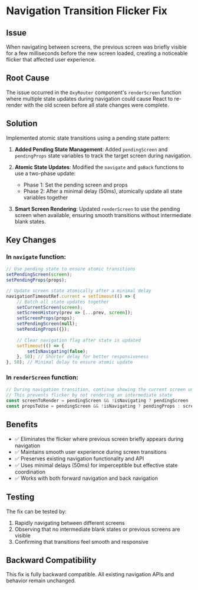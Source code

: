 # Navigation Transition Flicker Fix

## Issue
When navigating between screens, the previous screen was briefly visible for a few milliseconds before the new screen loaded, creating a noticeable flicker that affected user experience.

## Root Cause
The issue occurred in the `OxyRouter` component's `renderScreen` function where multiple state updates during navigation could cause React to re-render with the old screen before all state changes were complete.

## Solution
Implemented atomic state transitions using a pending state pattern:

1. **Added Pending State Management**: Added `pendingScreen` and `pendingProps` state variables to track the target screen during navigation.

2. **Atomic State Updates**: Modified the `navigate` and `goBack` functions to use a two-phase update:
   - Phase 1: Set the pending screen and props
   - Phase 2: After a minimal delay (50ms), atomically update all state variables together

3. **Smart Screen Rendering**: Updated `renderScreen` to use the pending screen when available, ensuring smooth transitions without intermediate blank states.

## Key Changes

### In `navigate` function:
```typescript
// Use pending state to ensure atomic transitions
setPendingScreen(screen);
setPendingProps(props);

// Update screen state atomically after a minimal delay
navigationTimeoutRef.current = setTimeout(() => {
    // Batch all state updates together
    setCurrentScreen(screen);
    setScreenHistory(prev => [...prev, screen]);
    setScreenProps(props);
    setPendingScreen(null);
    setPendingProps({});
    
    // Clear navigation flag after state is updated
    setTimeout(() => {
        setIsNavigating(false);
    }, 50); // Shorter delay for better responsiveness
}, 50); // Minimal delay to ensure atomic update
```

### In `renderScreen` function:
```typescript
// During navigation transition, continue showing the current screen until the new one is ready
// This prevents flicker by not rendering an intermediate state
const screenToRender = pendingScreen && !isNavigating ? pendingScreen : currentScreen;
const propsToUse = pendingScreen && !isNavigating ? pendingProps : screenProps;
```

## Benefits
- ✅ Eliminates the flicker where previous screen briefly appears during navigation
- ✅ Maintains smooth user experience during screen transitions  
- ✅ Preserves existing navigation functionality and API
- ✅ Uses minimal delays (50ms) for imperceptible but effective state coordination
- ✅ Works with both forward navigation and back navigation

## Testing
The fix can be tested by:
1. Rapidly navigating between different screens
2. Observing that no intermediate blank states or previous screens are visible
3. Confirming that transitions feel smooth and responsive

## Backward Compatibility
This fix is fully backward compatible. All existing navigation APIs and behavior remain unchanged.